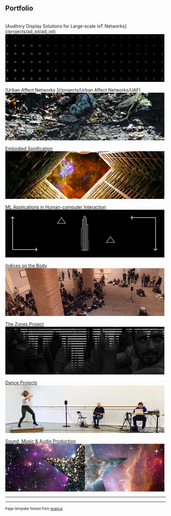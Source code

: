 ## Portfolio
<!-- //Use some ahref tags to make the images link across to the pages also -->
<br />
[Auditory Display Solutions for Large-scale IoT Networks](/projects/ad_iot/ad_iot)
<img src="images/tabs/ADIOTtab3.png?raw=true"/>

[Urban Affect Networks ](/projects/Urban Affect Networks/UAF)
<img src="images/tabs/UAFtab.png?raw=true"/>

[Embodied Sonification](/projects/embodied_sonification/embodied_sonification)
<img src="images/tabs/HCtab.png?raw=true"/>

[ML Applications in Human-computer Interaction](/projects/ML_HCI/ML_HCI)
<img src="images/tabs/GEStab.png?raw=true"/>

[Indices on the Body](/projects/indices/indices_audio)
<img src="images/tabs/JLNtab.png?raw=true"/>

[The Zones Project](/projects/zones/zones)
<img src="images/tabs/ZNStab.jpg?raw=true"/>

[Dance Projects](/projects/dance/dance)
<img src="images/tabs/DANCEtab.png?raw=true"/>

[Sound, Music & Audio Production](/projects/Music/music)
<img src="images/tabs/STRtab.png?raw=true"/>

---
---
<p style="font-size:11px">Page template forked from <a href="https://github.com/evanca/quick-portfolio">evanca</a></p>
<!-- Remove above link if you don't want to attibute -->

